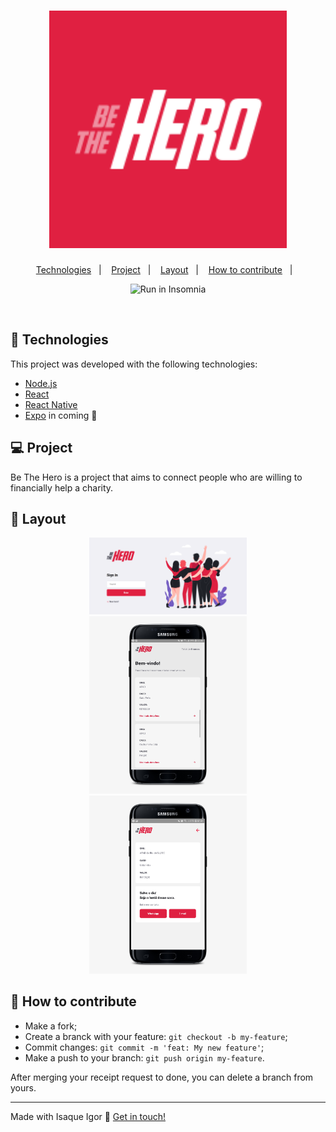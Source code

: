 <h1 align="center">
    <img alt="BeTheHero" title="#BeTheHero" src="./mobile/assets/icon.png" width="380px" />
</h1>


<p align="center">
  <a href="#rocket-Technologies">Technologies</a>&nbsp;&nbsp;&nbsp;|&nbsp;&nbsp;&nbsp;
  <a href="#-project">Project</a>&nbsp;&nbsp;&nbsp;|&nbsp;&nbsp;&nbsp;
  <a href="#-layout">Layout</a>&nbsp;&nbsp;&nbsp;|&nbsp;&nbsp;&nbsp;
  <a href="#-how-to-contribute">How to contribute</a>&nbsp;&nbsp;&nbsp;|&nbsp;&nbsp;&nbsp;
</p>
<p align="center">
  <img src="https://insomnia.rest/images/run.svg" alt="Run in Insomnia"></a>
</p>

<br>


## :rocket: Technologies

This project was developed with the following technologies:

- [Node.js](https://nodejs.org/en/) 
- [React](https://reactjs.org) 
- [React Native](https://facebook.github.io/react-native/)
- [Expo](https://expo.io/) in coming :construction:

## 💻 Project

Be The Hero is a project that aims to connect people who are willing to financially help a charity.

## 🔖 Layout

<p align="center">
   <img src="./github-assets/mainlayout.png" alt="layout" width="50%" height="50%"></a>
   <img src="./github-assets/Screenshot_1_Expo.jpg" alt="layoutmobile" width="50%" height="50%" ></a>
   <img src="./github-assets/Screenshot_2_Expo.jpg" alt="layout2mobile" width="50%" height="50%" ></a>
</p>

## 🤔 How to contribute

- Make a fork;
- Create a branck with your feature: `git checkout -b my-feature`;
- Commit changes: `git commit -m 'feat: My new feature'`;
- Make a push to your branch: `git push origin my-feature`.

After merging your receipt request to done, you can delete a branch from yours.

---

Made with Isaque Igor :wave: [Get in touch!](https://www.linkedin.com/in/isaqueigor/)
